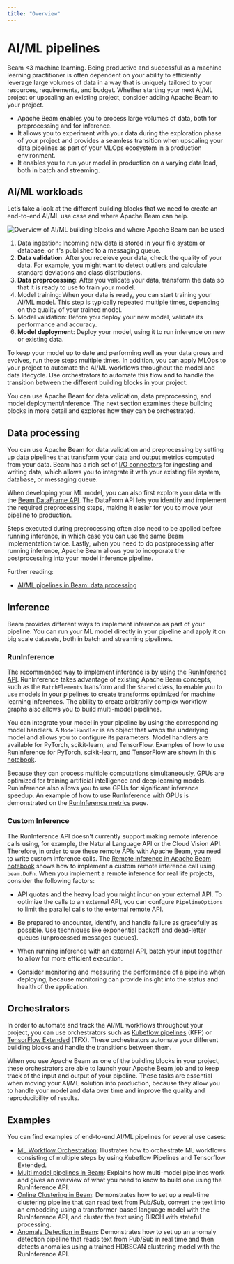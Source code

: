 ```yaml
---
title: "Overview"
---
```

<!--
Licensed under the Apache License, Version 2.0 (the "License");
you may not use this file except in compliance with the License.
You may obtain a copy of the License at

http://www.apache.org/licenses/LICENSE-2.0

Unless required by applicable law or agreed to in writing, software
distributed under the License is distributed on an "AS IS" BASIS,
WITHOUT WARRANTIES OR CONDITIONS OF ANY KIND, either express or implied.
See the License for the specific language governing permissions and
limitations under the License.
-->

# AI/ML pipelines

Beam <3 machine learning. Being productive and successful as a machine learning practitioner is often dependent on your ability to efficiently leverage large volumes of data in a way that is uniquely tailored to your resources, requirements, and budget. Whether starting your next AI/ML project or upscaling an existing project, consider adding Apache Beam to your project.

* Apache Beam enables you to process large volumes of data, both for preprocessing and for inference.
* It allows you to experiment with your data during the exploration phase of your project and provides a seamless transition when 
  upscaling your data pipelines as part of your MLOps ecosystem in a production environment.
* It enables you to run your model in production on a varying data load, both in batch and streaming.

## AI/ML workloads

Let’s take a look at the different building blocks that we need to create an end-to-end AI/ML use case and where Apache Beam can help.

![Overview of AI/ML building blocks and where Apache Beam can be used](/images/ml-workflows.svg)

1. Data ingestion: Incoming new data is stored in your file system or database, or it's published to a messaging queue.
2. **Data validation**: After you receieve your data, check the quality of your data. For example, you might want to detect outliers and calculate standard deviations and class distributions.
3. **Data preprocessing**: After you validate your data, transform the data so that it is ready to use to train your model.
4. Model training: When your data is ready, you can start training your AI/ML model. This step is typically repeated multiple times, depending on the quality of your trained model.
5. Model validation: Before you deploy your new model, validate its performance and accuracy.
6. **Model deployment**: Deploy your model, using it to run inference on new or existing data.

To keep your model up to date and performing well as your data grows and evolves, run these steps multiple times. In addition, you can apply MLOps to your project to automate the AI/ML workflows throughout the model and data lifecycle. Use orchestrators to automate this flow and to handle the transition between the different building blocks in your project.

You can use Apache Beam for data validation, data preprocessing, and model deployment/inference. The next section examines these building blocks in more detail and explores how they can be orchestrated.

## Data processing

You can use Apache Beam for data validation and preprocessing by setting up data pipelines that transform your data and output metrics computed from your data. Beam has a rich set of [I/O connectors](https://beam.apache.org/documentation/io/built-in/) for ingesting and writing data, which allows you to integrate it with your existing file system, database, or messaging queue.

When developing your ML model, you can also first explore your data with the [Beam DataFrame API](https://beam.apache.org/documentation/dsls/dataframes/overview/). The DataFrom API lets you identify and implement the required preprocessing steps, making it easier for you to move your pipeline to production.

Steps executed during preprocessing often also need to be applied before running inference, in which case you can use the same Beam implementation twice. Lastly, when you need to do postprocessing after running inference, Apache Beam allows you to incoporate the postprocessing into your model inference pipeline.

Further reading:
* [AI/ML pipelines in Beam: data processing](/documentation/ml/data-processing)

## Inference

Beam provides different ways to implement inference as part of your pipeline. You can run your ML model directly in your pipeline and apply it on big scale datasets, both in batch and streaming pipelines.

### RunInference

The recommended way to implement inference is by using the [RunInference API](https://beam.apache.org/documentation/sdks/python-machine-learning/). RunInference takes advantage of existing Apache Beam concepts, such as the `BatchElements` transform and the `Shared` class, to enable you to use models in your pipelines to create transforms optimized for machine learning inferences. The ability to create arbitrarily complex workflow graphs also allows you to build multi-model pipelines.

You can integrate your model in your pipeline by using the corresponding model handlers. A `ModelHandler` is an object that wraps the underlying model and allows you to configure its parameters. Model handlers are available for PyTorch, scikit-learn, and TensorFlow. Examples of how to use RunInference for PyTorch, scikit-learn, and TensorFlow are shown in this [notebook](https://github.com/apache/beam/blob/master/examples/notebooks/beam-ml/run_inference_pytorch_tensorflow_sklearn.ipynb).

Because they can process multiple computations simultaneously, GPUs are optimized for training artificial intelligence and deep learning models. RunInference also allows you to use GPUs for significant inference speedup. An example of how to use RunInference with GPUs is demonstrated on the [RunInference metrics](/documentation/ml/runinference-metrics) page.

### Custom Inference

The RunInference API doesn't currently support making remote inference calls using, for example, the Natural Language API or the Cloud Vision API. Therefore, in order to use these remote APIs with Apache Beam, you need to write custom inference calls. The [Remote inference in Apache Beam notebook](https://github.com/apache/beam/blob/master/examples/notebooks/beam-ml/custom_remote_inference.ipynb) shows how to implement a custom remote inference call using `beam.DoFn`. When you implement a remote inference for real life projects, consider the following factors:

* API quotas and the heavy load you might incur on your external API. To optimize the calls to an external API, you can confgure `PipelineOptions` to limit the parallel calls to the external remote API.

* Be prepared to encounter, identify, and handle failure as gracefully as possible. Use techniques like exponential backoff and dead-letter queues (unprocessed messages queues).

* When running inference with an external API, batch your input together to allow for more efficient execution.

* Consider monitoring and measuring the performance of a pipeline when deploying, because monitoring can provide insight into the status and health of the application.


## Orchestrators

In order to automate and track the AI/ML workflows throughout your project, you can use orchestrators such as [Kubeflow pipelines](https://www.kubeflow.org/docs/components/pipelines/introduction/) (KFP) or [TensorFlow Extended](https://www.tensorflow.org/tfx) (TFX). These orchestrators automate your different building blocks and handle the transitions between them.

When you use Apache Beam as one of the building blocks in your project, these orchestrators are able to launch your Apache Beam job and to keep track of the input and output of your pipeline. These tasks are essential when moving your AI/ML solution into production, because they allow you to handle your model and data over time and improve the quality and reproducibility of results.

## Examples

You can find examples of end-to-end AI/ML pipelines for several use cases:
* [ML Workflow Orchestration](/documentation/ml/orchestration): Illustrates how to orchestrate ML workflows consisting of multiple steps by using Kubeflow Pipelines and Tensorflow Extended.
* [Multi model pipelines in Beam](/documentation/ml/multi-model-pipelines): Explains how multi-model pipelines work and gives an overview of what you need to know to build one using the RunInference API.
* [Online Clustering in Beam](/documentation/ml/online-clustering): Demonstrates how to set up a real-time clustering pipeline that can read text from Pub/Sub, convert the text into an embedding using a transformer-based language model with the RunInference API, and cluster the text using BIRCH with stateful processing.
* [Anomaly Detection in Beam](/documentation/ml/anomaly-detection): Demonstrates how to set up an anomaly detection pipeline that reads text from Pub/Sub in real time and then detects anomalies using a trained HDBSCAN clustering model with the RunInference API.